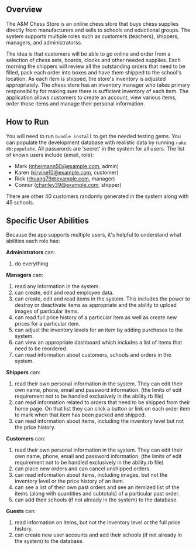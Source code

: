 ## Overview
The A&M Chess Store is an online chess store that buys chess supplies directly from manufacturers and sells to schools and eductional groups. The system supports multiple roles such as customers (teachers), shippers, managers, and administratorss.

The idea is that customers will be able to go online and order from a selection of chess sets, boards, clocks and other needed supplies. Each morning the shippers will review all the outstanding orders that need to be filled, pack each order into boxes and have them shipped to the school's location. As each item is shipped, the store's inventory is adjusted appropriately. The chess store has an inventory manager who takes primary responsibility for making sure there is sufficient inventory of each item. The application allows customers to create an account, view various items, order those items and manage their personal information. 

## How to Run
You will need to run `bundle install` to get the needed testing gems. You can populate the development database with realistic data by running `rake db:populate`.  All passwords are 'secret' in the system for all users. The list of known users include (email, role): 

* Mark (mheimann50@example.com, admin)
* Karen (kirvine10@example.com, customer)
* Rick (rhuang79@example.com, manager)
* Connor (chanley39@example.com, shipper)

There are other 40 customers randomly generated in the system along with 45 schools.

## Specific User Abilities
Because the app supports multiple users, it's helpful to understand what abilities each role has:

**Administrators** can:
1. do everything

**Managers** can:
1. read any information in the system.
2. can create, edit and read employee data.
3. can create, edit and read items in the system. This includes the power to destroy or deactivate items as appropriate and the ability to upload images of particular items.
4. can read full price history of a particular item as well as create new prices for a particular item.
5. can adjust the inventory levels for an item by adding purchases to the system.
6. can view an appropriate dashboard which includes a list of items that need to be reordered.
7. can read information about customers, schools and orders in the system.

**Shippers** can:
1. read their own personal information in the system. They can edit their own name, phone, email and password information. (the limits of edit requirement not to be handled exclusively in the ability.rb file)
2. can read information related to orders that need to be shipped from their home page. On that list they can click a button or link on each order item to mark when that item has been packed and shipped.
3. can read information about items, including the inventory level but not the price history.

**Customers** can:
1. read their own personal information in the system. They can edit their own name, phone, email and password information. (the limits of edit requirement not to be handled exclusively in the ability.rb file)
2. can place new orders and can cancel unshipped orders.
3. can read information about items, including images, but not the inventory level or the price history of an item.
4. can see a list of their own past orders and see an itemized list of the items (along with quantities and subtotals) of a particular past order.
5. can add their schools (if not already in the system) to the database.

**Guests** can:
1. read information on items, but not the inventory level or the full price history.
2. can create new user accounts and add their schools (if not already in the system) to the database.

